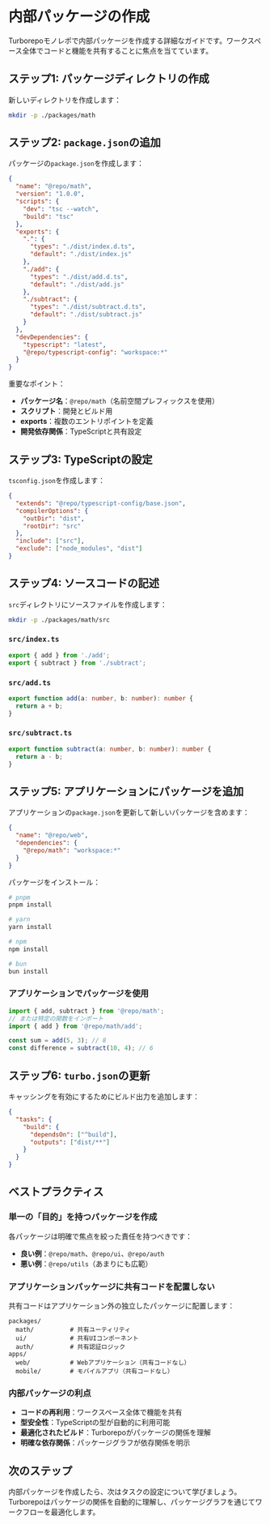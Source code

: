# 内部パッケージの作成

Turborepoモノレポで内部パッケージを作成する詳細なガイドです。ワークスペース全体でコードと機能を共有することに焦点を当てています。

## ステップ1: パッケージディレクトリの作成

新しいディレクトリを作成します：

```bash
mkdir -p ./packages/math
```

## ステップ2: `package.json`の追加

パッケージの`package.json`を作成します：

```json
{
  "name": "@repo/math",
  "version": "1.0.0",
  "scripts": {
    "dev": "tsc --watch",
    "build": "tsc"
  },
  "exports": {
    ".": {
      "types": "./dist/index.d.ts",
      "default": "./dist/index.js"
    },
    "./add": {
      "types": "./dist/add.d.ts",
      "default": "./dist/add.js"
    },
    "./subtract": {
      "types": "./dist/subtract.d.ts",
      "default": "./dist/subtract.js"
    }
  },
  "devDependencies": {
    "typescript": "latest",
    "@repo/typescript-config": "workspace:*"
  }
}
```

重要なポイント：

- **パッケージ名**：`@repo/math`（名前空間プレフィックスを使用）
- **スクリプト**：開発とビルド用
- **exports**：複数のエントリポイントを定義
- **開発依存関係**：TypeScriptと共有設定

## ステップ3: TypeScriptの設定

`tsconfig.json`を作成します：

```json
{
  "extends": "@repo/typescript-config/base.json",
  "compilerOptions": {
    "outDir": "dist",
    "rootDir": "src"
  },
  "include": ["src"],
  "exclude": ["node_modules", "dist"]
}
```

## ステップ4: ソースコードの記述

`src`ディレクトリにソースファイルを作成します：

```bash
mkdir -p ./packages/math/src
```

### `src/index.ts`

```typescript
export { add } from './add';
export { subtract } from './subtract';
```

### `src/add.ts`

```typescript
export function add(a: number, b: number): number {
  return a + b;
}
```

### `src/subtract.ts`

```typescript
export function subtract(a: number, b: number): number {
  return a - b;
}
```

## ステップ5: アプリケーションにパッケージを追加

アプリケーションの`package.json`を更新して新しいパッケージを含めます：

```json
{
  "name": "@repo/web",
  "dependencies": {
    "@repo/math": "workspace:*"
  }
}
```

パッケージをインストール：

```bash
# pnpm
pnpm install

# yarn
yarn install

# npm
npm install

# bun
bun install
```

### アプリケーションでパッケージを使用

```typescript
import { add, subtract } from '@repo/math';
// または特定の関数をインポート
import { add } from '@repo/math/add';

const sum = add(5, 3); // 8
const difference = subtract(10, 4); // 6
```

## ステップ6: `turbo.json`の更新

キャッシングを有効にするためにビルド出力を追加します：

```json
{
  "tasks": {
    "build": {
      "dependsOn": ["^build"],
      "outputs": ["dist/**"]
    }
  }
}
```

## ベストプラクティス

### 単一の「目的」を持つパッケージを作成

各パッケージは明確で焦点を絞った責任を持つべきです：

- **良い例**：`@repo/math`、`@repo/ui`、`@repo/auth`
- **悪い例**：`@repo/utils`（あまりにも広範）

### アプリケーションパッケージに共有コードを配置しない

共有コードはアプリケーション外の独立したパッケージに配置します：

```
packages/
  math/          # 共有ユーティリティ
  ui/            # 共有UIコンポーネント
  auth/          # 共有認証ロジック
apps/
  web/           # Webアプリケーション（共有コードなし）
  mobile/        # モバイルアプリ（共有コードなし）
```

### 内部パッケージの利点

- **コードの再利用**：ワークスペース全体で機能を共有
- **型安全性**：TypeScriptの型が自動的に利用可能
- **最適化されたビルド**：Turborepoがパッケージの関係を理解
- **明確な依存関係**：パッケージグラフが依存関係を明示

## 次のステップ

内部パッケージを作成したら、次はタスクの設定について学びましょう。Turborepoはパッケージの関係を自動的に理解し、パッケージグラフを通じてワークフローを最適化します。
